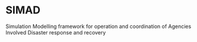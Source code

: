 # SIMAD
Simulation Modelling framework for operation and coordination of Agencies Involved Disaster response and recovery
